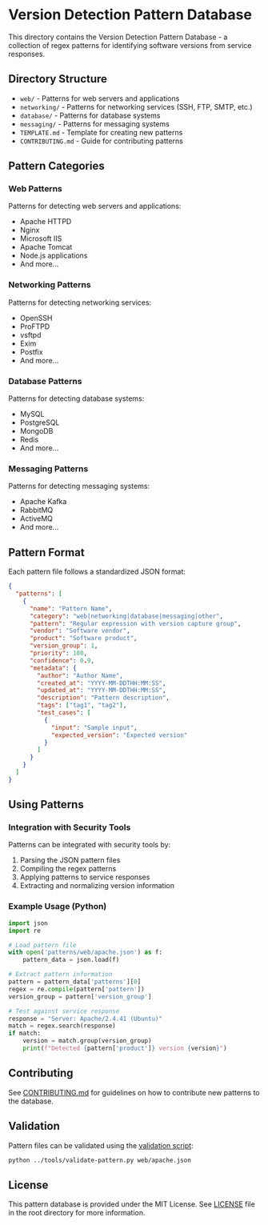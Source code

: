 # Version Detection Pattern Database

This directory contains the Version Detection Pattern Database - a collection of regex patterns for identifying software versions from service responses.

## Directory Structure

- `web/` - Patterns for web servers and applications
- `networking/` - Patterns for networking services (SSH, FTP, SMTP, etc.)
- `database/` - Patterns for database systems
- `messaging/` - Patterns for messaging systems
- `TEMPLATE.md` - Template for creating new patterns
- `CONTRIBUTING.md` - Guide for contributing patterns

## Pattern Categories

### Web Patterns
Patterns for detecting web servers and applications:
- Apache HTTPD
- Nginx
- Microsoft IIS
- Apache Tomcat
- Node.js applications
- And more...

### Networking Patterns
Patterns for detecting networking services:
- OpenSSH
- ProFTPD
- vsftpd
- Exim
- Postfix
- And more...

### Database Patterns
Patterns for detecting database systems:
- MySQL
- PostgreSQL
- MongoDB
- Redis
- And more...

### Messaging Patterns
Patterns for detecting messaging systems:
- Apache Kafka
- RabbitMQ
- ActiveMQ
- And more...

## Pattern Format

Each pattern file follows a standardized JSON format:

```json
{
  "patterns": [
    {
      "name": "Pattern Name",
      "category": "web|networking|database|messaging|other",
      "pattern": "Regular expression with version capture group",
      "vendor": "Software vendor",
      "product": "Software product",
      "version_group": 1,
      "priority": 100,
      "confidence": 0.9,
      "metadata": {
        "author": "Author Name",
        "created_at": "YYYY-MM-DDTHH:MM:SS",
        "updated_at": "YYYY-MM-DDTHH:MM:SS",
        "description": "Pattern description",
        "tags": ["tag1", "tag2"],
        "test_cases": [
          {
            "input": "Sample input",
            "expected_version": "Expected version"
          }
        ]
      }
    }
  ]
}
```

## Using Patterns

### Integration with Security Tools
Patterns can be integrated with security tools by:
1. Parsing the JSON pattern files
2. Compiling the regex patterns
3. Applying patterns to service responses
4. Extracting and normalizing version information

### Example Usage (Python)
```python
import json
import re

# Load pattern file
with open('patterns/web/apache.json') as f:
    pattern_data = json.load(f)

# Extract pattern information
pattern = pattern_data['patterns'][0]
regex = re.compile(pattern['pattern'])
version_group = pattern['version_group']

# Test against service response
response = "Server: Apache/2.4.41 (Ubuntu)"
match = regex.search(response)
if match:
    version = match.group(version_group)
    print(f"Detected {pattern['product']} version {version}")
```

## Contributing

See [CONTRIBUTING.md](CONTRIBUTING.md) for guidelines on how to contribute new patterns to the database.

## Validation

Pattern files can be validated using the [validation script](../tools/validate-pattern.py):

```bash
python ../tools/validate-pattern.py web/apache.json
```

## License

This pattern database is provided under the MIT License. See [LICENSE](../LICENSE) file in the root directory for more information.